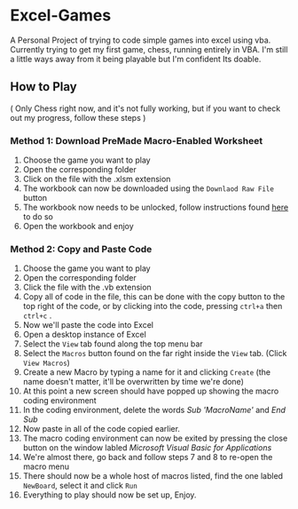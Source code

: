 # Excel-Games
A Personal Project of trying to code simple games into excel using vba. Currently trying to get my first game, chess, running entirely in VBA. I'm still a little ways away from it being playable but I'm confident Its doable.

## How to Play
( Only Chess right now, and it's not fully working, but if you want to check out my progress, follow these steps )

### Method 1: Download PreMade Macro-Enabled Worksheet
 1. Choose the game you want to play
 2. Open the corresponding folder
 3. Click on the file with the .xlsm extension
 4. The workbook can now be downloaded using the `Downlaod Raw File` button
 5. The workbook now needs to be unlocked, follow instructions found [here](https://support.microsoft.com/en-us/topic/a-potentially-dangerous-macro-has-been-blocked-0952faa0-37e7-4316-b61d-5b5ed6024216) to do so
 6. Open the workbook and enjoy

### Method 2: Copy and Paste Code
1. Choose the game you want to play 
2. Open the corresponding folder
3. Click the file with the .vb extension
4. Copy all of code in the file, this can be done with the copy button to the top right of the code, or by clicking into the code, pressing `ctrl+a` then `ctrl+c` .
5. Now we'll paste the code into Excel
6. Open a desktop instance of Excel
7. Select the `View` tab found along the top menu bar
8. Select the `Macros` button found on the far right inside the `View` tab. (Click `View Macros`)
9. Create a new Macro by typing a name for it and clicking `Create` (the name doesn't matter, it'll be overwritten by time we're done)
10. At this point a new screen should have popped up showing the macro coding environment
11. In the coding environment, delete the words *Sub 'MacroName'* and *End Sub*
12. Now paste in all of the code copied earlier.
13. The macro coding environment can now be exited by pressing the close button on the window labled *Microsoft Visual Basic for Applications*
14. We're almost there, go back and follow steps 7 and 8 to re-open the macro menu
15. There should now be a whole host of macros listed, find the one labled `NewBoard`, select it and click `Run`
16. Everything to play should now be set up, Enjoy.
